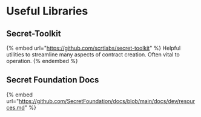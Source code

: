 # Useful Libraries

## Secret-Toolkit

{% embed url="https://github.com/scrtlabs/secret-toolkit" %}
Helpful utilities to streamline many aspects of contract creation. Often vital to operation.
{% endembed %}

## Secret Foundation Docs

{% embed url="https://github.com/SecretFoundation/docs/blob/main/docs/dev/resources.md" %}
